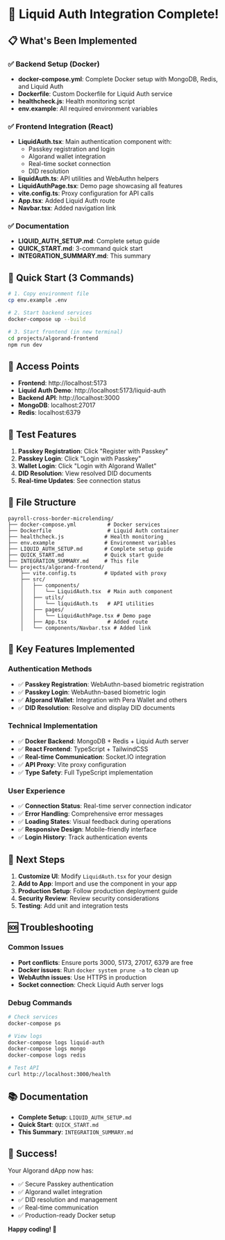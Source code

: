 # 🎉 Liquid Auth Integration Complete!

## 📋 What's Been Implemented

### ✅ Backend Setup (Docker)

- **docker-compose.yml**: Complete Docker setup with MongoDB, Redis, and Liquid Auth
- **Dockerfile**: Custom Dockerfile for Liquid Auth service
- **healthcheck.js**: Health monitoring script
- **env.example**: All required environment variables

### ✅ Frontend Integration (React)

- **LiquidAuth.tsx**: Main authentication component with:
  - Passkey registration and login
  - Algorand wallet integration
  - Real-time socket connection
  - DID resolution
- **liquidAuth.ts**: API utilities and WebAuthn helpers
- **LiquidAuthPage.tsx**: Demo page showcasing all features
- **vite.config.ts**: Proxy configuration for API calls
- **App.tsx**: Added Liquid Auth route
- **Navbar.tsx**: Added navigation link

### ✅ Documentation

- **LIQUID_AUTH_SETUP.md**: Complete setup guide
- **QUICK_START.md**: 3-command quick start
- **INTEGRATION_SUMMARY.md**: This summary

## 🚀 Quick Start (3 Commands)

```bash
# 1. Copy environment file
cp env.example .env

# 2. Start backend services
docker-compose up --build

# 3. Start frontend (in new terminal)
cd projects/algorand-frontend
npm run dev
```

## 🔗 Access Points

- **Frontend**: http://localhost:5173
- **Liquid Auth Demo**: http://localhost:5173/liquid-auth
- **Backend API**: http://localhost:3000
- **MongoDB**: localhost:27017
- **Redis**: localhost:6379

## 🧪 Test Features

1. **Passkey Registration**: Click "Register with Passkey"
2. **Passkey Login**: Click "Login with Passkey"
3. **Wallet Login**: Click "Login with Algorand Wallet"
4. **DID Resolution**: View resolved DID documents
5. **Real-time Updates**: See connection status

## 📁 File Structure

```
payroll-cross-border-microlending/
├── docker-compose.yml          # Docker services
├── Dockerfile                  # Liquid Auth container
├── healthcheck.js             # Health monitoring
├── env.example                # Environment variables
├── LIQUID_AUTH_SETUP.md       # Complete setup guide
├── QUICK_START.md             # Quick start guide
├── INTEGRATION_SUMMARY.md     # This file
└── projects/algorand-frontend/
    ├── vite.config.ts         # Updated with proxy
    ├── src/
    │   ├── components/
    │   │   └── LiquidAuth.tsx  # Main auth component
    │   ├── utils/
    │   │   └── liquidAuth.ts   # API utilities
    │   ├── pages/
    │   │   └── LiquidAuthPage.tsx # Demo page
    │   ├── App.tsx             # Added route
    │   └── components/Navbar.tsx # Added link
```

## 🔧 Key Features Implemented

### Authentication Methods

- ✅ **Passkey Registration**: WebAuthn-based biometric registration
- ✅ **Passkey Login**: WebAuthn-based biometric login
- ✅ **Algorand Wallet**: Integration with Pera Wallet and others
- ✅ **DID Resolution**: Resolve and display DID documents

### Technical Implementation

- ✅ **Docker Backend**: MongoDB + Redis + Liquid Auth server
- ✅ **React Frontend**: TypeScript + TailwindCSS
- ✅ **Real-time Communication**: Socket.IO integration
- ✅ **API Proxy**: Vite proxy configuration
- ✅ **Type Safety**: Full TypeScript implementation

### User Experience

- ✅ **Connection Status**: Real-time server connection indicator
- ✅ **Error Handling**: Comprehensive error messages
- ✅ **Loading States**: Visual feedback during operations
- ✅ **Responsive Design**: Mobile-friendly interface
- ✅ **Login History**: Track authentication events

## 🎯 Next Steps

1. **Customize UI**: Modify `LiquidAuth.tsx` for your design
2. **Add to App**: Import and use the component in your app
3. **Production Setup**: Follow production deployment guide
4. **Security Review**: Review security considerations
5. **Testing**: Add unit and integration tests

## 🆘 Troubleshooting

### Common Issues

- **Port conflicts**: Ensure ports 3000, 5173, 27017, 6379 are free
- **Docker issues**: Run `docker system prune -a` to clean up
- **WebAuthn issues**: Use HTTPS in production
- **Socket connection**: Check Liquid Auth server logs

### Debug Commands

```bash
# Check services
docker-compose ps

# View logs
docker-compose logs liquid-auth
docker-compose logs mongo
docker-compose logs redis

# Test API
curl http://localhost:3000/health
```

## 📚 Documentation

- **Complete Setup**: `LIQUID_AUTH_SETUP.md`
- **Quick Start**: `QUICK_START.md`
- **This Summary**: `INTEGRATION_SUMMARY.md`

## 🎉 Success!

Your Algorand dApp now has:

- ✅ Secure Passkey authentication
- ✅ Algorand wallet integration
- ✅ DID resolution and management
- ✅ Real-time communication
- ✅ Production-ready Docker setup

**Happy coding! 🚀**
